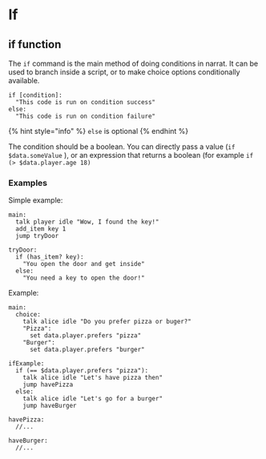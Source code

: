 # If

## if function

The `if` command is the main method of doing conditions in narrat. It can be used to branch inside a script, or to make choice options conditionally available.

```renpy
if [condition]:
  "This code is run on condition success"
else:
  "This code is run on condition failure"
```

{% hint style="info" %}
`else` is optional
{% endhint %}

The condition should be a boolean. You can directly pass a value (`if $data.someValue` ), or an expression that returns a boolean (for example `if (> $data.player.age 18)`

### Examples

Simple example:

```renpy
main:
  talk player idle "Wow, I found the key!"
  add_item key 1
  jump tryDoor
  
tryDoor:
  if (has_item? key):
    "You open the door and get inside"
  else:
    "You need a key to open the door!"
```

Example:

```renpy
main:
  choice:
    talk alice idle "Do you prefer pizza or buger?"
    "Pizza":
      set data.player.prefers "pizza"
    "Burger":
      set data.player.prefers "burger"
  
ifExample:
  if (== $data.player.prefers "pizza"):
    talk alice idle "Let's have pizza then"
    jump havePizza
  else:
    talk alice idle "Let's go for a burger"
    jump haveBurger
    
havePizza:
  //...
  
haveBurger:
  //...
```
